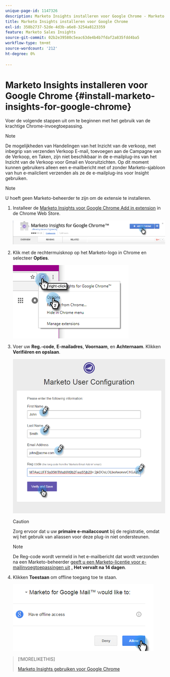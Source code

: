 ```yaml
---
unique-page-id: 1147326
description: Marketo Insights installeren voor Google Chrome - Marketo Docs - Productdocumentatie
title: Marketo Insights installeren voor Google Chrome
exl-id: 358b2737-52de-4d3b-a6e8-3254a8123359
feature: Marketo Sales Insights
source-git-commit: 02b2e39580c5eac63de4b4b7fdaf2a835fdd4ba5
workflow-type: tm+mt
source-wordcount: '212'
ht-degree: 0%

---
```


# Marketo Insights installeren voor Google Chrome {#install-marketo-insights-for-google-chrome}

Voer de volgende stappen uit om te beginnen met het gebruik van de krachtige Chrome-invoegtoepassing.

>[!NOTE]
>
>De mogelijkheden van Handelingen van het Inzicht van de verkoop, met inbegrip van verzenden Verkoop E-mail, toevoegen aan de Campagne van de Verkoop, en Taken, zijn niet beschikbaar in de e-mailplug-ins van het Inzicht van de Verkoop voor Gmail en Vooruitzichten. Op dit moment kunnen gebruikers alleen een e-mailbericht met of zonder Marketo-sjabloon van hun e-mailclient verzenden als ze de e-mailplug-ins voor Insight gebruiken.

>[!NOTE]
>
>U hoeft geen Marketo-beheerder te zijn om de extensie te installeren.

1. Installeer de [Marketo Insights voor Google Chrome Add in extension](https://chrome.google.com/webstore/detail/marketo-for-google-mail/jjkfbhajlmoeegbjgjipliamplidmbjb) in de Chrome Web Store.

   ![](assets/image2015-10-5-10-3a24-3a7.png)

1. Klik met de rechtermuisknop op het Marketo-logo in Chrome en selecteer **Opties**.

   ![](assets/two.png)

1. Voer uw **Reg.-code**, **E-mailadres**, **Voornaam**, en **Achternaam**. Klikken **Verifiëren en opslaan**.

   ![](assets/three.png)

   >[!CAUTION]
   >
   >Zorg ervoor dat u uw **primaire e-mailaccount** bij de registratie, omdat wij het gebruik van aliassen voor deze plug-in niet ondersteunen.

   >[!NOTE]
   >
   >De Reg-code wordt vermeld in het e-mailbericht dat wordt verzonden na een Marketo-beheerder [geeft u een Marketo-licentie voor e-mailinvoegtoepassingen uit](/help/marketo/product-docs/marketo-sales-insight/msi-outlook-plugin/issue-a-marketo-email-add-in-license.md) [.](https://docs.marketo.com/pages/viewpage.action?pageid=7510848) **Het vervalt na 14 dagen**.

1. Klikken **Toestaan** om offline toegang toe te staan.

   ![](assets/image2015-10-5-10-3a34-3a1.png)

>[!MORELIKETHIS]
>
>[Marketo Insights gebruiken voor Google Chrome](/help/marketo/product-docs/marketo-sales-insight/msi-chrome-plugin/using-marketo-insights-for-google-chrome.md)
